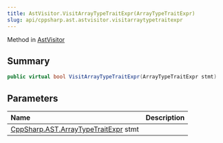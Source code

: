 ```yaml
---
title: AstVisitor.VisitArrayTypeTraitExpr(ArrayTypeTraitExpr)
slug: api/cppsharp.ast.astvisitor.visitarraytypetraitexpr
---
```

Method in [AstVisitor](/api/cppsharp/ast/astvisitor)

## Summary



```csharp
public virtual bool VisitArrayTypeTraitExpr(ArrayTypeTraitExpr stmt)
```

## Parameters

|Name|Description|
|:---|:---|
|[CppSharp.AST.ArrayTypeTraitExpr](/api/cppsharp/ast/arraytypetraitexpr) stmt||

